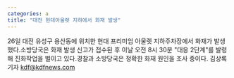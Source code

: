 ```yaml
---
categories: a
title: "대전 현대아울렛 지하에서 화재 발생"
---
```

26일 대전 유성구 용산동에 위치한 현대 프리미엄 아울렛 지하주차장에서 화재가 발생했다.소방당국은 화재 발생 신고가 접수된 후 이날 오전 8시 30분 "대응 2단계"를 발령해 진화작업을 벌이고 있다.경찰과 소방당국은 정확한 화재 원인을 조사 중이다. 김상록 기자 kdf@kdfnews.com